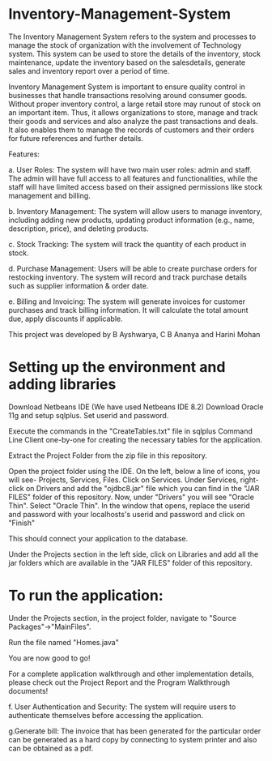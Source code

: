 # Inventory-Management-System
The Inventory Management System refers to the system and processes to manage the stock of organization with the involvement of Technology system. This system can be used to store the details of the inventory, stock maintenance, update the inventory based on the salesdetails, generate sales and inventory report over a period of time.

Inventory Management System is important to ensure quality control in businesses that handle transactions resolving around consumer goods. Without proper inventory control, a large retail store may runout of stock on an important item. Thus, it allows organizations to store, manage and track their goods and services and also analyze the past transactions and deals. It also enables them to manage the records of customers and their orders for future references and further details.

Features:

a. User Roles: The system will have two main user roles: admin and staff. The admin will have full access to all features and functionalities, while the staff will have limited access based on their assigned permissions like stock management and billing.

b. Inventory Management: The system will allow users to manage inventory, including adding new products, updating product information (e.g., name, description, price), and deleting products.

c. Stock Tracking: The system will track the quantity of each product in stock.

d. Purchase Management: Users will be able to create purchase orders for restocking inventory. The system will record and track purchase details such as supplier information & order date.

e. Billing and Invoicing: The system will generate invoices for customer purchases and track billing information. It will calculate the total amount due, apply discounts if applicable.

This project was developed by B Ayshwarya, C B Ananya and Harini Mohan

# Setting up the environment and adding libraries

Download Netbeans IDE (We have used Netbeans IDE 8.2) Download Oracle 11g and setup sqlplus. Set userid and password.

Execute the commands in the "CreateTables.txt" file in sqlplus Command Line Client one-by-one for creating the necessary tables for the application.

Extract the Project Folder from the zip file in this repository.

Open the project folder using the IDE. On the left, below a line of icons, you will see- Projects, Services, Files. Click on Services. Under Services, right-click on Drivers and add the "ojdbc8.jar" file which you can find in the "JAR FILES" folder of this repository. Now, under "Drivers" you will see "Oracle Thin". Select "Oracle Thin". In the window that opens, replace the userid and password with your localhosts's userid and password and click on "Finish"

This should connect your application to the database.

Under the Projects section in the left side, click on Libraries and add all the jar folders which are available in the "JAR FILES" folder of this repository.

# To run the application:
Under the Projects section, in the project folder, navigate to "Source Packages"->"MainFiles".

Run the file named "Homes.java"

You are now good to go!

For a complete application walkthrough and other implementation details, please check out the Project Report and the Program Walkthrough documents!

f. User Authentication and Security: The system will require users to authenticate themselves before accessing the application.

g.Generate bill: The invoice that has been generated for the particular order can be generated as a hard copy by connecting to system printer and also can be obtained as a pdf.

